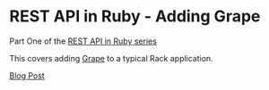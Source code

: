 REST API in Ruby - Adding Grape
==================

Part One of the [REST API in Ruby series](http://jasontruluck.org/blog/2014/04/03/Building-A-Rest-API.html)

This covers adding [Grape](https://github.com/intridea/grape) to a typical Rack application.

[Blog Post](http://jasontruluck.org/blog/2014/04/03/Adding-Grape-to-a-Rack-Application.html)
